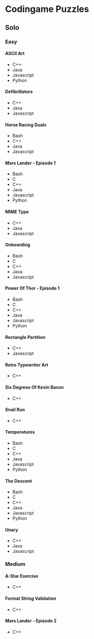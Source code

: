 # Codingame Puzzles

## Solo

### Easy

#### ASCII Art

-   C++
-   Java
-   Javascript
-   Python

#### Defibrillators

-   C++
-   Java
-   Javascript

#### Horse Racing Duals

-   Bash
-   C++
-   Java
-   Javascript

#### Mars Lander - Episode 1

-   Bash
-   C
-   C++
-   Java
-   Javascript
-   Python

#### MIME Type

-   C++
-   Java
-   Javascript

#### Onboarding

-   Bash
-   C
-   C++
-   Java
-   Javascript

#### Power Of Thor - Episode 1

-   Bash
-   C
-   C++
-   Java
-   Javascript
-   Python

#### Rectangle Partition

-   C++
-   Javascript

#### Retro Typewriter Art

-   C++

#### Six Degrees Of Kevin Bacon

-   C++

#### Snail Run

-   C++

#### Temperatures

-   Bash
-   C
-   C++
-   Java
-   Javascript
-   Python

#### The Descent

-   Bash
-   C
-   C++
-   Java
-   Javascript
-   Python

#### Unary

-   C++
-   Java
-   Javascript

### Medium

#### A-Star Exercise

-   C++

#### Format String Validation

-   C++

#### Mars Lander - Episode 2

-   C++
